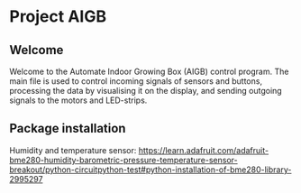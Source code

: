 # Project AIGB

Welcome
------
Welcome to the Automate Indoor Growing Box (AIGB) control program. The main file is used to control incoming signals of sensors  and buttons, processing the data by visualising it on the display,  and sending outgoing signals to the motors and LED-strips.

Package installation
------
Humidity and temperature sensor: https://learn.adafruit.com/adafruit-bme280-humidity-barometric-pressure-temperature-sensor-breakout/python-circuitpython-test#python-installation-of-bme280-library-2995297


